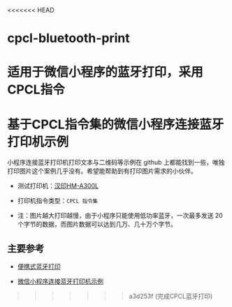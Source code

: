 <<<<<<< HEAD
# cpcl-bluetooth-print
适用于微信小程序的蓝牙打印，采用CPCL指令
=======
# 基于CPCL指令集的微信小程序连接蓝牙打印机示例

小程序连接蓝牙打印机打印文本与二维码等示例在 github 上都能找到一些，唯独打印图片这个案例几乎没有。希望能帮助到有打印图片需求的小伙伴。

-   测试打印机：[汉印HM-A300L](https://cn.hprt.com/ChanPin/)

-   打印机指令类型：`CPCL 指令集`

-   注：图片越大打印越慢，由于小程序只能使用低功率蓝牙，一次最多发送 20 个字节的数据，而图片数据可以达到几万、几十万个字节。

## 主要参考

-   [便携式蓝牙打印](https://ask.dcloud.net.cn/article/37984)

-   [微信小程序连接蓝牙打印机示例](https://developers.weixin.qq.com/community/develop/doc/0008acd004ccd86b37d649ee55b009?highLine=%25E8%2593%259D%25E7%2589%2599)
>>>>>>> a3d253f (完成CPCL蓝牙打印)
